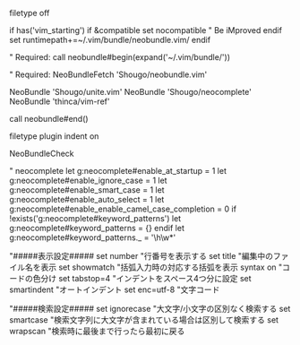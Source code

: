 filetype off

if has('vim_starting')
  if &compatible
    set nocompatible               " Be iMproved
  endif
  set runtimepath+=~/.vim/bundle/neobundle.vim/
endif

" Required:
call neobundle#begin(expand('~/.vim/bundle/'))

" Required:
NeoBundleFetch 'Shougo/neobundle.vim'

NeoBundle 'Shougo/unite.vim'
NeoBundle 'Shougo/neocomplete'
NeoBundle 'thinca/vim-ref'

call neobundle#end()

filetype plugin indent on

NeoBundleCheck

" neocomplete
let g:neocomplete#enable_at_startup = 1
let g:neocomplete#enable_ignore_case = 1
let g:neocomplete#enable_smart_case = 1
let g:neocomplete#enable_auto_select = 1
let g:neocomplete#enable_enable_camel_case_completion = 0
if !exists('g:neocomplete#keyword_patterns')
    let g:neocomplete#keyword_patterns = {}
endif
let g:neocomplete#keyword_patterns._ = '\h\w*'

"#####表示設定#####
set number "行番号を表示する
set title "編集中のファイル名を表示 
set showmatch "括弧入力時の対応する括弧を表示
syntax on "コードの色分け
set tabstop=4 "インデントをスペース4つ分に設定
set smartindent "オートインデント
set enc=utf-8 "文字コード

"#####検索設定#####
set ignorecase "大文字/小文字の区別なく検索する 
set smartcase "検索文字列に大文字が含まれている場合は区別して検索する
set wrapscan "検索時に最後まで行ったら最初に戻る
